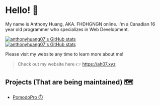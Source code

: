 # Hello! 👋

My name is Anthony Huang, AKA. FHDHGNGN online. I'm a Canadian 16 year old programmer who specializes in Web Development.

[![anthonyhuang07's GitHub stats](https://github-readme-stats.vercel.app/api?username=anthonyhuang07&theme=onedark&show_icons=true&hide_border=true&locale=en)](https://github.com/anthonyhuang07)<br>
[![anthonyhuang07's GitHub stats](https://github-readme-stats.vercel.app/api/top-langs?username=anthonyhuang07&langs_count=5&show_icons=true&locale=en&hide_border=true&layout=compact&theme=onedark)](https://github.com/anthonyhuang07)

Please visit my website any time to learn more about me!

> Check out my website here 👉 https://ah07.xyz

## Projects (That are being maintained) 🗺️
- [PomodoPro ⏱️](https://ah07.xyz/PomodoPro/)
